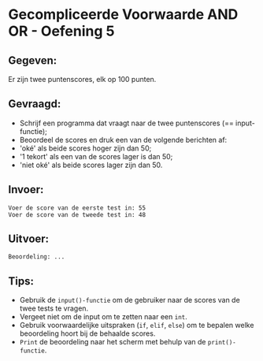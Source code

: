 # Gecompliceerde Voorwaarde AND OR - Oefening 5

## Gegeven: 
Er zijn twee puntenscores, elk op 100 punten.

## Gevraagd: 
* Schrijf een programma dat vraagt naar de twee puntenscores (== input-functie);
* Beoordeel de scores en druk een van de volgende berichten af:
* 'oké' als beide scores hoger zijn dan 50;
* '1 tekort' als een van de scores lager is dan 50;
* 'niet oké' als beide scores lager zijn dan 50.


## Invoer: 
```
Voer de score van de eerste test in: 55
Voer de score van de tweede test in: 48

```
## Uitvoer: 
```
Beoordeling: ...

```

## Tips: 
* Gebruik de `input()-functie` om de gebruiker naar de scores van de twee tests te vragen. 
* Vergeet niet om de input om te zetten naar een `int`.
* Gebruik voorwaardelijke uitspraken (`if`, `elif`, `else`) om te bepalen welke beoordeling hoort bij de behaalde scores.
* `Print` de beoordeling naar het scherm met behulp van de `print()-functie`.
